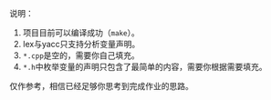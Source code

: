 说明：
1. 项目目前可以编译成功（`make`）。
2. lex与yacc只支持分析变量声明。
3. `*.cpp`是空的，需要你自己填充。
4. `*.h`中枚举变量的声明只包含了最简单的内容，需要你根据需要填充。

仅作参考，相信已经足够你思考到完成作业的思路。












